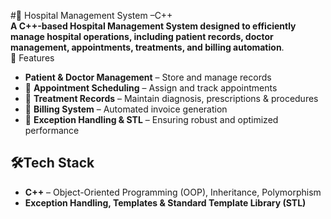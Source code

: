 #🏥 Hospital Management System –C++  
**A C++-based Hospital Management System designed to efficiently manage hospital operations, including patient records, doctor management, appointments, treatments, and billing automation**.  
 🚀 Features  
-  **Patient & Doctor Management** – Store and manage records  
- 📌 **Appointment Scheduling** – Assign and track appointments  
- 📌 **Treatment Records** – Maintain diagnosis, prescriptions & procedures  
- 📌 **Billing System** – Automated invoice generation  
- 📌 **Exception Handling & STL** – Ensuring robust and optimized performance  

## 🛠Tech Stack  
- **C++** – Object-Oriented Programming (OOP), Inheritance, Polymorphism  
- **Exception Handling, Templates & Standard Template Library (STL)** 
